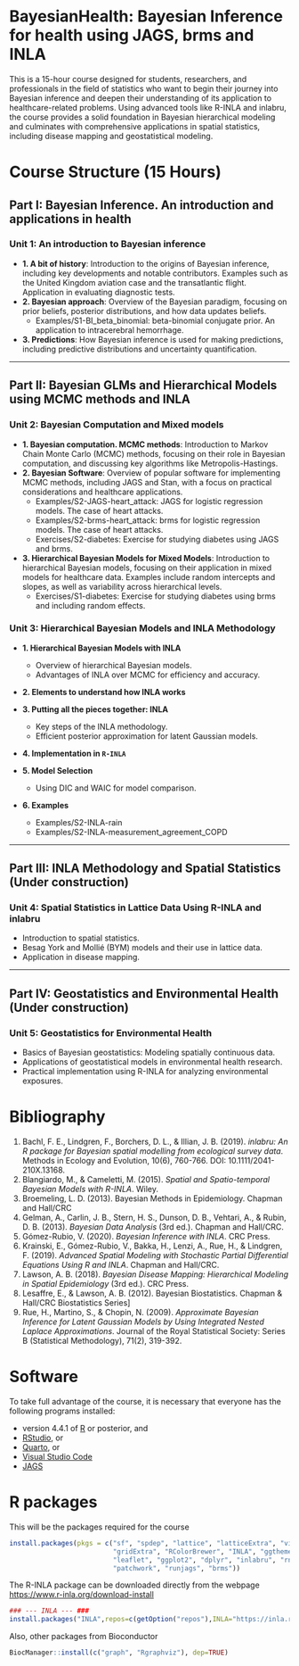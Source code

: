 BayesianHealth: Bayesian Inference for health using JAGS, brms and INLA
==============
This is a 15-hour course designed for students, researchers, and professionals in the field of statistics who want to begin their journey into Bayesian inference and deepen their understanding of its application to healthcare-related problems. Using advanced tools like R-INLA and inlabru, the course provides a solid foundation in Bayesian hierarchical modeling and culminates with comprehensive applications in spatial statistics, including disease mapping and geostatistical modeling.

# Course Structure (15 Hours)

## Part I: Bayesian Inference. An introduction and applications in health

### Unit 1: An introduction to Bayesian inference

- **1. A bit of history**: Introduction to the origins of Bayesian inference, including key developments and notable contributors. Examples such as the United Kingdom aviation case and the transatlantic flight. Application in evaluating diagnostic tests.
- **2. Bayesian approach**: Overview of the Bayesian paradigm, focusing on prior beliefs, posterior distributions, and how data updates beliefs.
  - Examples/S1-BI_beta_binomial: beta-binomial conjugate prior. An application to intracerebral hemorrhage.
- **3. Predictions**: How Bayesian inference is used for making predictions, including predictive distributions and uncertainty quantification.

---

## Part II: Bayesian GLMs and Hierarchical Models using MCMC methods and INLA

### Unit 2: Bayesian Computation and Mixed models

- **1. Bayesian computation. MCMC methods**: Introduction to Markov Chain Monte Carlo (MCMC) methods, focusing on their role in Bayesian computation, and discussing key algorithms like Metropolis-Hastings.
- **2. Bayesian Software**: Overview of popular software for implementing MCMC methods, including JAGS and Stan, with a focus on practical considerations and healthcare applications.
  - Examples/S2-JAGS-heart_attack: JAGS for logistic regression models. The case of heart attacks.
  - Examples/S2-brms-heart_attack: brms for logistic regression models. The case of heart attacks.
  - Exercises/S2-diabetes: Exercise for studying diabetes using JAGS and brms.
- **3. Hierarchical Bayesian Models for Mixed Models**: Introduction to hierarchical Bayesian models, focusing on their application in mixed models for healthcare data. Examples include random intercepts and slopes, as well as variability across hierarchical levels.
  - Exercises/S1-diabetes: Exercise for studying diabetes using brms and including random effects.



### Unit 3: Hierarchical Bayesian Models and INLA Methodology

- **1. Hierarchical Bayesian Models with INLA**
  - Overview of hierarchical Bayesian models.
  - Advantages of INLA over MCMC for efficiency and accuracy.

- **2. Elements to understand how INLA works**


- **3. Putting all the pieces together: INLA**
  - Key steps of the INLA methodology.
  - Efficient posterior approximation for latent Gaussian models.

- **4. Implementation in `R-INLA`**


- **5. Model Selection**
  - Using DIC and WAIC for model comparison.

- **6. Examples**
  - Examples/S2-INLA-rain
  - Examples/S2-INLA-measurement_agreement_COPD

---

## Part III: INLA Methodology and Spatial Statistics (Under construction)

### Unit 4: Spatial Statistics in Lattice Data Using R-INLA and inlabru 

- Introduction to spatial statistics.
- Besag York and Mollié (BYM) models and their use in lattice data.
- Application in disease mapping.

---

## Part IV: Geostatistics and Environmental Health (Under construction)

### Unit 5: Geostatistics for Environmental Health 

- Basics of Bayesian geostatistics: Modeling spatially continuous data.
- Applications of geostatistical models in environmental health research.
- Practical implementation using R-INLA for analyzing environmental exposures.


# Bibliography

1. Bachl, F. E., Lindgren, F., Borchers, D. L., & Illian, J. B. (2019). *inlabru: An R package for Bayesian spatial modelling from ecological survey data*. Methods in Ecology and Evolution, 10(6), 760-766. DOI: 10.1111/2041-210X.13168.
2. Blangiardo, M., & Cameletti, M. (2015). *Spatial and Spatio-temporal Bayesian Models with R-INLA*. Wiley.
3. Broemeling, L. D. (2013). Bayesian Methods in Epidemiology. Chapman and Hall/CRC
4. Gelman, A., Carlin, J. B., Stern, H. S., Dunson, D. B., Vehtari, A., & Rubin, D. B. (2013). *Bayesian Data Analysis* (3rd ed.). Chapman and Hall/CRC.
5. Gómez-Rubio, V. (2020). *Bayesian Inference with INLA*. CRC Press.
6. Krainski, E., Gómez-Rubio, V., Bakka, H., Lenzi, A., Rue, H., & Lindgren, F. (2019). *Advanced Spatial Modeling with Stochastic Partial Differential Equations Using R and INLA*. Chapman and Hall/CRC.
7. Lawson, A. B. (2018). *Bayesian Disease Mapping: Hierarchical Modeling in Spatial Epidemiology* (3rd ed.). CRC Press.
8. Lesaffre, E., & Lawson, A. B. (2012). Bayesian Biostatistics. Chapman & Hall/CRC Biostatistics Series]
9. Rue, H., Martino, S., & Chopin, N. (2009). *Approximate Bayesian Inference for Latent Gaussian Models by Using Integrated Nested Laplace Approximations*. Journal of the Royal Statistical Society: Series B (Statistical Methodology), 71(2), 319-392.


# Software

To take full advantage of the course, it is necessary that everyone has the following programs installed:

- version 4.4.1 of [R](https://www.r-project.org/) or posterior, and
- [RStudio](https://www.rstudio.com/products/rstudio/download/), or
- [Quarto](https://quarto.org/docs/get-started/), or
- [Visual Studio Code](https://code.visualstudio.com/download)
- [JAGS](https://mcmc-jags.sourceforge.io/)


# R packages

This will be the packages required for the course

```r
install.packages(pkgs = c("sf", "spdep", "lattice", "latticeExtra", "viridis", 
                          "gridExtra", "RColorBrewer", "INLA", "ggthemes", 
                          "leaflet", "ggplot2", "dplyr", "inlabru", "rnaturalearth", 
                          "patchwork", "runjags", "brms"))

```

The R-INLA package can be downloaded directly from the webpage https://www.r-inla.org/download-install

```r
### --- INLA --- ###
install.packages("INLA",repos=c(getOption("repos"),INLA="https://inla.r-inla-download.org/R/stable"), dep=TRUE)
```

Also, other packages from Bioconductor
```r
BiocManager::install(c("graph", "Rgraphviz"), dep=TRUE)
```



